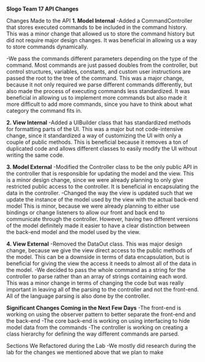 **Slogo Team 17 API Changes**

 Changes Made to the API
 **1. Model Internal**
 -Added a CommandController that stores executed commands to be included in the command history. This was a minor change that allowed us to store the command history but did not require major design changes. It was beneficial in allowing us a way to store commands dynamically.
 
 -We pass the commands different parameters depending on the type of the command. Most commands are just passed doubles from the controller, but control structures, variables, constants, and custom user instructions are passed the root to the tree of the command. This was a major change, because it not only required we parse different commands differently, but also made the process of executing commands less standardized. It was beneficial in allowing us to implement more commands but also made it more difficult to add more commands, since you have to think about what category the command fits in.

 **2. View Internal**
 -Added a UIBuilder class that has standardized methods for formatting parts of the UI. This was a major but not code-intensive change, since it standardized a way of customizing the UI with only a couple of public methods. This is beneficial because it removes a ton of duplicated code and allows different classes to easily modify the UI without writing the same code.

**3. Model External**
-Modified the Controller class to be the only public API in the controller that is responsible for updating the model and the view. This is a minor design change, since we were already planning to only give restricted public access to the controller. It is beneficial in encapsulating the data in the controller.
-Changed the way the view is updated such that we update the instance of the model used by the view with the actual back-end model This is minor, because we were already planning to either use bindings or change listeners to allow our front and back end to communicate through the controller. However, having two different versions of the model definitely made it easier to have a clear distinction between the back-end model and the model used by the view.

**4. View External**
-Removed the DataOut class. This was major design change, because we give the view direct access to the public methods of the model. This can be a downside in terms of data encapsulation, but is beneficial for giving the view the access it needs to almost all of the data in the model.
-We decided to pass the whole command as a string for the controller to parse rather than an array of strings containing each word. This was a minor change in terms of changing the code but was really important in leaving all of the parsing to the controller and not the front-end. All of the language parsing is also done by the controller.

**Significant Changes Coming in the Next Few Days**
-The front-end is working on using the observer pattern to better separate the front-end and the back-end
-The core back-end is working on using interfacing to hide model data from the commands
-The controller is working on creating a class hierarchy for defining the way different commands are parsed.

Sections We Refactored during the Lab
-We mostly did research during the lab for the changes we mentioned above that we plan to make



